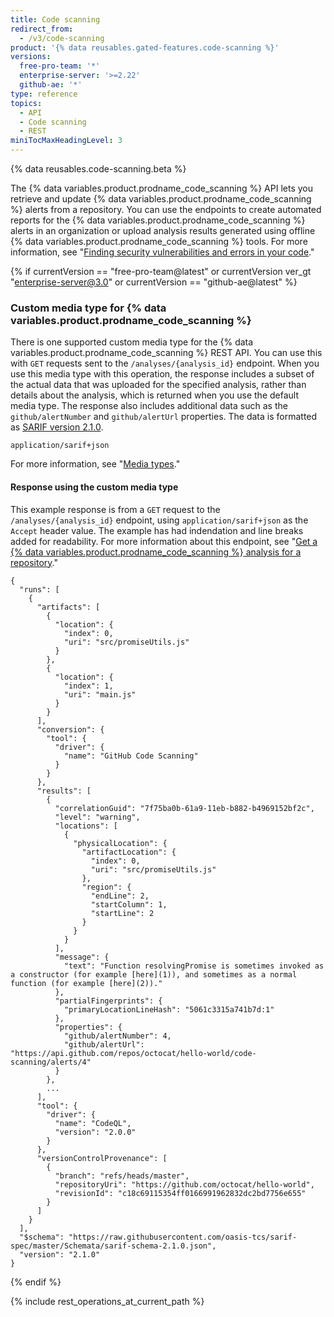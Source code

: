 ```yaml
---
title: Code scanning
redirect_from:
  - /v3/code-scanning
product: '{% data reusables.gated-features.code-scanning %}'
versions:
  free-pro-team: '*'
  enterprise-server: '>=2.22'
  github-ae: '*'
type: reference
topics:
  - API
  - Code scanning
  - REST
miniTocMaxHeadingLevel: 3
---
```


{% data reusables.code-scanning.beta %}

The {% data variables.product.prodname_code_scanning %} API lets you retrieve and update {% data variables.product.prodname_code_scanning %} alerts from a repository. You can use the endpoints to create automated reports for the {% data variables.product.prodname_code_scanning %} alerts in an organization or upload analysis results generated using offline {% data variables.product.prodname_code_scanning %} tools. For more information, see "[Finding security vulnerabilities and errors in your code](/github/finding-security-vulnerabilities-and-errors-in-your-code)."

{% if currentVersion == "free-pro-team@latest" or currentVersion ver_gt "enterprise-server@3.0" or currentVersion == "github-ae@latest" %}
### Custom media type for {% data variables.product.prodname_code_scanning %}

There is one supported custom media type for the {% data variables.product.prodname_code_scanning %} REST API. You can use this with `GET` requests sent to the `/analyses/{analysis_id}` endpoint. When you use this media type with this operation, the response includes a subset of the actual data that was uploaded for the specified analysis, rather than details about the analysis, which is returned when you use the default media type. The response also includes additional data such as the `github/alertNumber` and `github/alertUrl` properties. The data is formatted as [SARIF version 2.1.0](https://docs.oasis-open.org/sarif/sarif/v2.1.0/cs01/sarif-v2.1.0-cs01.html).

    application/sarif+json

For more information, see "[Media types](/rest/overview/media-types)."

#### Response using the custom media type

This example response is from a `GET` request to the `/analyses/{analysis_id}` endpoint, using `application/sarif+json` as the `Accept` header value. The example has had indendation and line breaks added for readability. For more information about this endpoint, see "[Get a {% data variables.product.prodname_code_scanning %} analysis for a repository](#get-a-code-scanning-analysis-for-a-repository)." 

```
{
  "runs": [
    {
      "artifacts": [
        {
          "location": {
            "index": 0,
            "uri": "src/promiseUtils.js"
          }
        },
        {
          "location": {
            "index": 1,
            "uri": "main.js"
          }
        }
      ],
      "conversion": {
        "tool": {
          "driver": {
            "name": "GitHub Code Scanning"
          }
        }
      },
      "results": [
        {
          "correlationGuid": "7f75ba0b-61a9-11eb-b882-b4969152bf2c",
          "level": "warning",
          "locations": [
            {
              "physicalLocation": {
                "artifactLocation": {
                  "index": 0,
                  "uri": "src/promiseUtils.js"
                },
                "region": {
                  "endLine": 2,
                  "startColumn": 1,
                  "startLine": 2
                }
              }
            }
          ],
          "message": {
            "text": "Function resolvingPromise is sometimes invoked as a constructor (for example [here](1)), and sometimes as a normal function (for example [here](2))."
          },
          "partialFingerprints": {
            "primaryLocationLineHash": "5061c3315a741b7d:1"
          },
          "properties": {
            "github/alertNumber": 4,
            "github/alertUrl": "https://api.github.com/repos/octocat/hello-world/code-scanning/alerts/4"
          }
        },
        ...
      ],
      "tool": {
        "driver": {
          "name": "CodeQL",
          "version": "2.0.0"
        }
      },
      "versionControlProvenance": [
        {
          "branch": "refs/heads/master",
          "repositoryUri": "https://github.com/octocat/hello-world",
          "revisionId": "c18c69115354ff0166991962832dc2bd7756e655"
        }
      ]
    }
  ],
  "$schema": "https://raw.githubusercontent.com/oasis-tcs/sarif-spec/master/Schemata/sarif-schema-2.1.0.json",
  "version": "2.1.0"
}
```
{% endif %}

{% include rest_operations_at_current_path %}
